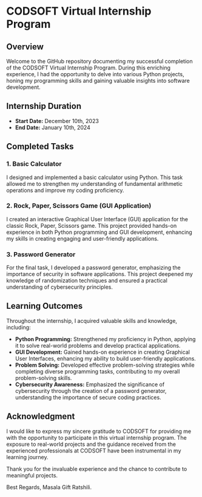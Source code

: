 # CODSOFT Virtual Internship Program

## Overview

Welcome to the GitHub repository documenting my successful completion of the CODSOFT Virtual Internship Program. During this enriching experience, I had the opportunity to delve into various Python projects, honing my programming skills and gaining valuable insights into software development.

## Internship Duration

- **Start Date:** December 10th, 2023
- **End Date:** January 10th, 2024

## Completed Tasks

### 1. Basic Calculator

I designed and implemented a basic calculator using Python. This task allowed me to strengthen my understanding of fundamental arithmetic operations and improve my coding proficiency.

### 2. Rock, Paper, Scissors Game (GUI Application)

I created an interactive Graphical User Interface (GUI) application for the classic Rock, Paper, Scissors game. This project provided hands-on experience in both Python programming and GUI development, enhancing my skills in creating engaging and user-friendly applications.

### 3. Password Generator

For the final task, I developed a password generator, emphasizing the importance of security in software applications. This project deepened my knowledge of randomization techniques and ensured a practical understanding of cybersecurity principles.

## Learning Outcomes

Throughout the internship, I acquired valuable skills and knowledge, including:

- **Python Programming:** Strengthened my proficiency in Python, applying it to solve real-world problems and develop practical applications.
- **GUI Development:** Gained hands-on experience in creating Graphical User Interfaces, enhancing my ability to build user-friendly applications.
- **Problem Solving:** Developed effective problem-solving strategies while completing diverse programming tasks, contributing to my overall problem-solving skills.
- **Cybersecurity Awareness:** Emphasized the significance of cybersecurity through the creation of a password generator, understanding the importance of secure coding practices.

## Acknowledgment

I would like to express my sincere gratitude to CODSOFT for providing me with the opportunity to participate in this virtual internship program. The exposure to real-world projects and the guidance received from the experienced professionals at CODSOFT have been instrumental in my learning journey.

Thank you for the invaluable experience and the chance to contribute to meaningful projects.

Best Regards,
Masala Gift Ratshili.
